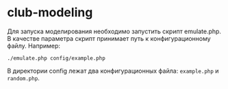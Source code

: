 # club-modeling
Для запуска моделирования необходимо запустить скрипт emulate.php. В качестве параметра скрипт принимает путь к 
конфигурационному файлу. Например:
```
./emulate.php config/example.php
```

В директории config лежат два конфигурационных файла: `example.php` и `random.php`.
